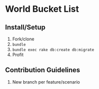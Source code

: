 # World Bucket List

## Install/Setup

1. Fork/clone
2. `bundle`
3. `bundle exec rake db:create db:migrate`
4. Profit

## Contribution Guidelines

1. New branch per feature/scenario
